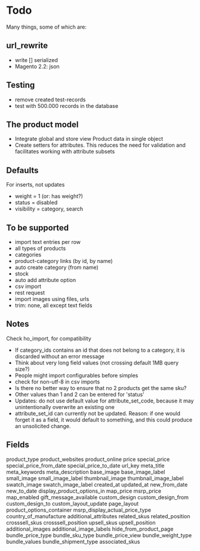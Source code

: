 # Todo

Many things, some of which are:

## url_rewrite

* write [] serialized
* Magento 2.2: json

## Testing

- remove created test-records
- test with 500.000 records in the database

## The product model

- Integrate global and store view Product data in single object
- Create setters for attributes. This reduces the need for validation and facilitates working with attribute subsets

## Defaults

For inserts, not updates

- weight = 1 (or: has weight?)
- status = disabled
- visibility = category, search

## To be supported

* import text entries per row
* all types of products
* categories
* product-category links (by id, by name)
* auto create category (from name)
* stock
* auto add attribute option
* csv import
* rest request
* import images using files, urls
* trim: none, all except text fields

## Notes

Check ho_import, for compatibility

* If category_ids contains an id that does not belong to a category, it is discarded without an error message
* Think about very long field values (not crossing default 1MB query size?)
* People might import configurables before simples
* check for non-utf-8 in csv imports
* Is there no better way to ensure that no 2 products get the same sku?
* Other values than 1 and 2 can be entered for 'status'
* Updates: do not use default value for attribute_set_code, because it may unintentionally overwrite an existing one
* attribute_set_id can currently not be updated. Reason: if one would forget it as a field, it would default to something, and this could produce an unsolicited change.

## Fields

product_type
product_websites
product_online
price
special_price
special_price_from_date
special_price_to_date
url_key	meta_title
meta_keywords
meta_description
base_image
base_image_label
small_image
small_image_label
thumbnail_image
thumbnail_image_label
swatch_image
swatch_image_label
created_at
updated_at
new_from_date
new_to_date
display_product_options_in
map_price
msrp_price
map_enabled
gift_message_available
custom_design
custom_design_from
custom_design_to
custom_layout_update
page_layout
product_options_container
msrp_display_actual_price_type
country_of_manufacture
additional_attributes
related_skus
related_position
crosssell_skus
crosssell_position
upsell_skus
upsell_position
additional_images
additional_image_labels
hide_from_product_page
bundle_price_type
bundle_sku_type
bundle_price_view
bundle_weight_type
bundle_values
bundle_shipment_type
associated_skus

